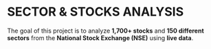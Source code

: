 # SECTOR & STOCKS ANALYSIS

The goal of this project is to analyze **1,700+ stocks** and **150 different sectors** from the **National Stock Exchange (NSE)** using **live data**.
